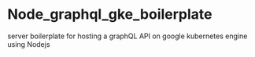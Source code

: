 # Node_graphql_gke_boilerplate
server boilerplate for hosting a graphQL API on google kubernetes engine using Nodejs
